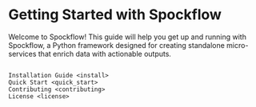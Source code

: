 # Getting Started with Spockflow

Welcome to Spockflow! This guide will help you get up and running with Spockflow, a Python framework designed for creating standalone micro-services that enrich data with actionable outputs.

```{toctree}

Installation Guide <install>
Quick Start <quick_start>
Contributing <contributing>
License <license>
```

